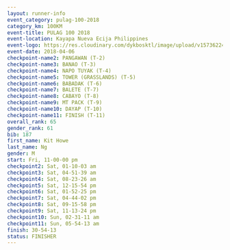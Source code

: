 ```yaml
---
layout: runner-info 
event_category: pulag-100-2018 
category_km: 100KM 
event-title: PULAG 100 2018 
event-location: Kayapa Nueva Ecija Philippines 
event-logo: https://res.cloudinary.com/dykbosktl/image/upload/v1573622467/Logo/logo-p1_tnutwz.jpg 
event-date: 2018-04-06 
checkpoint-name2: PANGAWAN (T-2) 
checkpoint-name3: BANAO (T-3) 
checkpoint-name4: NAPO TUYAK (T-4) 
checkpoint-name5: TOWER (GRASSLANDS) (T-5) 
checkpoint-name6: BABADAK (T-6) 
checkpoint-name7: BALETE (T-7) 
checkpoint-name8: CABAYO (T-8) 
checkpoint-name9: MT PACK (T-9) 
checkpoint-name10: DAYAP (T-10) 
checkpoint-name11: FINISH (T-11) 
overall_rank: 65
gender_rank: 61
bib: 187
first_name: Kit Howe
last_name: Ng
gender: M
start: Fri, 11-00-00 pm
checkpoint2: Sat, 01-10-03 am
checkpoint3: Sat, 04-51-39 am
checkpoint4: Sat, 08-23-26 am
checkpoint5: Sat, 12-15-54 pm
checkpoint6: Sat, 01-52-25 pm
checkpoint7: Sat, 04-44-02 pm
checkpoint8: Sat, 09-15-58 pm
checkpoint9: Sat, 11-13-24 pm
checkpoint10: Sun, 02-31-11 am
checkpoint11: Sun, 05-54-13 am
finish: 30-54-13
status: FINISHER
---
```

